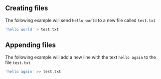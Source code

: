 ## Creating files
The following example will send `hello world` to a new file called `test.txt`

```bash
'hello world' > test.txt
```

## Appending files
The following example will add a new line with the text `hello again` to the file `test.txt`

```bash
'hello again' >> test.txt
```